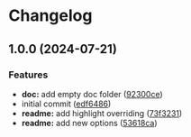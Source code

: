 # Changelog

## 1.0.0 (2024-07-21)


### Features

* **doc:** add empty doc folder ([92300ce](https://github.com/killitar/obscure.nvim/commit/92300cee231c3afbde0476b90f73faa9b8d68cff))
* initial commit ([edf6486](https://github.com/killitar/obscure.nvim/commit/edf648696b55787c1fdef584174f1519959564f5))
* **readme:** add highlight overriding ([73f3231](https://github.com/killitar/obscure.nvim/commit/73f32319c528ef20f1796fea53effcb5e030061f))
* **readme:** add new options ([53618ca](https://github.com/killitar/obscure.nvim/commit/53618ca9fd5712bc6e2f42e9de0f35b27390233c))
